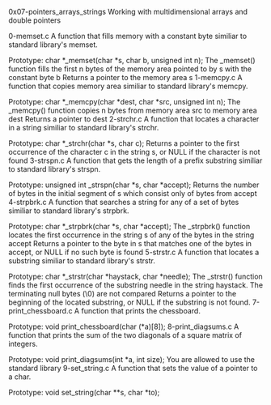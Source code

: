 0x07-pointers_arrays_strings
Working with multidimensional arrays and double pointers

0-memset.c
A function that fills memory with a constant byte similiar to standard library's memset.

Prototype: char *_memset(char *s, char b, unsigned int n);
The _memset() function fills the first n bytes of the memory area pointed to by s with the constant byte b
Returns a pointer to the memory area s
1-memcpy.c
A function that copies memory area similiar to standard library's memcpy.

Prototype: char *_memcpy(char *dest, char *src, unsigned int n);
The _memcpy() function copies n bytes from memory area src to memory area dest Returns a pointer to dest
2-strchr.c
A function that locates a character in a string similiar to standard library's strchr.

Prototype: char *_strchr(char *s, char c);
Returns a pointer to the first occurrence of the character c in the string s, or NULL if the character is not found
3-strspn.c
A function that gets the length of a prefix substring similiar to standard library's strspn.

Prototype: unsigned int _strspn(char *s, char *accept);
Returns the number of bytes in the initial segment of s which consist only of bytes from accept
4-strpbrk.c
A function that searches a string for any of a set of bytes similiar to standard library's strpbrk.

Prototype: char *_strpbrk(char *s, char *accept);
The _strpbrk() function locates the first occurrence in the string s of any of the bytes in the string accept
Returns a pointer to the byte in s that matches one of the bytes in accept, or NULL if no such byte is found
5-strstr.c
A function that locates a substring similiar to standard library's strstr.

Prototype: char *_strstr(char *haystack, char *needle);
The _strstr() function finds the first occurrence of the substring needle in the string haystack.
The terminating null bytes (\0) are not compared
Returns a pointer to the beginning of the located substring, or NULL if the substring is not found.
7-print_chessboard.c
A function that prints the chessboard.

Prototype: void print_chessboard(char (*a)[8]);
8-print_diagsums.c
A function that prints the sum of the two diagonals of a square matrix of integers.

Prototype: void print_diagsums(int *a, int size);
You are allowed to use the standard library
9-set_string.c
A function that sets the value of a pointer to a char.

Prototype: void set_string(char **s, char *to);
